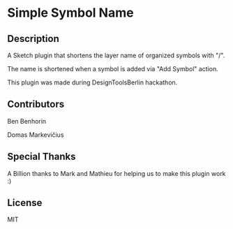# Simple Symbol Name

## Description

A Sketch plugin that shortens the layer name of organized symbols with "/".

The name is shortened when a symbol is added via "Add Symbol" action.

This plugin was made during DesignToolsBerlin hackathon.

## Contributors

Ben Benhorin

Domas Markevičius

## Special Thanks

A Billion thanks to Mark and Mathieu for helping us to make this plugin work :)

## License

MIT
